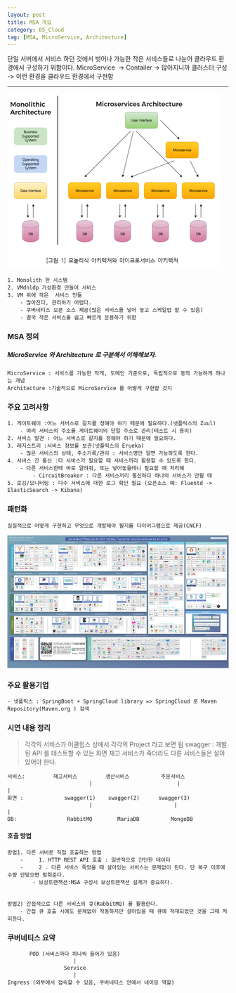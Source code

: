 ```yaml
---
layout: post
title: MSA 개요 
category: 05_Cloud
tag: [MSA, MicroService, Architecture]
---
```



단일 서버에서 서비스 하던 것에서 벗어나 가능한 작은 서비스들로 나눈어 클라우드 환경에서 구성하기 위함이다. 
 MicroService  -> Contailer -> 많아지니까 클러스터 구성 -> 이런 환경을 클라우드 환경에서 구현함
 
---

![https://www.s-core.co.kr/ 참조](/assets/images/msa-arch.png) 

    1. Monolith 한 시스템
    2. VMdnldp 가상환경 만들어 서비스
    3. VM 위에 작은  서비스 만듦
        - 많아진다, 관리하기 어렵다. 
        - 쿠버네티스 오픈 소스 제공(많은 서비스를 넣어 놓고 스케일업 할 수 있음)
        - 결국 작은 서비스를 쉽고 빠르게 운용하기 위함


### MSA 정의

##### MicroService 와 Architecture 로 구분해서 이해해보자. 

    MicroService : 서비스를 가능한 작게, 도메인 기준으로, 독립적으로 동작 가능하게 하나는 개념
    Architecture :기술적으로 MicroService 를 어떻게 구현할 것지 

### 주요 고려사항
    1. 게이트웨이 :어느 서비스로 갈지를 정해야 하기 때문에 필요하다.(넷플릭스의 Zuul)
        - 여러 서비스의 주소를 게이트웨이의 단일 주소로 관리(테스트 시 용이)
    2. 서비스 발견 : 어느 서비스로 갈지를 정해야 하기 때문에 필요하다.
    3. 레지스트리 :서비스 정보를 보관(넷플릭스의 Erueka)
        - 많은 서비스의 상태, 주소기록/관리 : 서비스명만 알면 가능하도록 한다. 
    4. 서비스 간 통신 :타 서비스가 필요할 때 서비스끼리 활용할 수 있도록 한다.
        - 다른 서비스한테 바로 알려줘, 또는 넣어놓을테니 필요할 때 처리해
            - CircuitBreaker : 다른 서비스끼리 통신하다 하나의 서비스가 안될 때
    5. 로깅/모니터링 : 다수 서비스에 대한 로그 확인 필요 (오픈소스 예: Fluentd -> ElasticSearch -> Kibana)


### 패턴화
    실질적으로 어떻게 구현하고 무엇으로 개발해야 될지를 다이어그램으로 제공(CNCF)
    
![generateFolder](/assets/images/msa-cncf.jpg)

### 주요 활용기업
    - 넷플릭스 : SpringBoot + SpringCloud library => SpringCloud 로 Maven  Repository(Maven.org ) 검색



### 시연 내용 정리 

>각각의 서비스가 이클립스 상에서 각각의 Project 라고 보면 됨
swagger : 개발된 API 를 테스트할 수 있는 화면
재고 서비스가 죽더라도 다른 서비스들은 살아 있어야 한다. 


```
서비스:         재고서비스         생산서비스          주문서비스
                          |                           |                          |
화면 :             swagger(1)    swagger(2)      swagger(3)
                          |                          |                          | 
DB:                RabbitMQ        MariaDB          MongoDB

```

#### 호출 방법

    방법1. 다른 서비로 직접 호출하는 방법
        -     1. HTTP REST API 호출 : 일반적으로 간단한 데이터
        -     2 . 다른 서비스 죽었을 때 살아있는 서비스는 문제없이 된다. 단 복구 이후에 수량 안맞으면 맞춰준다.
            - 보상트랜잭션:MSA 구성시 보상트랜잭션 설계가 중요하다.
    
    
    방법2) 간접적으로 다른 서비스의 큐(RabbitMQ) 를 활용한다.
        - 간접 큐 호출 시에도 문제없이 작동하지만 살아있을 때 큐에 적재되었던 것을 그때 처리한다.
     
     
### 쿠버네티스 요약
   
   ```
          POD (서비스마다 하나씩 들어가 있음)
                        |
                     Service
                        | 
  Ingress (외부에서 접속할 수 있음, 쿠버네티스 안에서 네이밍 역할)
   
   
   ```
